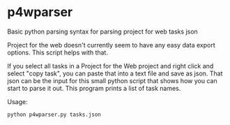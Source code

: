 # p4wparser
Basic python parsing syntax for parsing project for web tasks json

Project for the web doesn't currently seem to have any easy data export options. This script helps with that. 

If you select all tasks in a Project for the Web project and right click and select "copy task", you can paste that into a text file and save as json. 
That json can be the input for this small python script that shows how you can start to parse it out. This program prints a list of task names.

Usage:

```python
python p4wparser.py tasks.json
```
